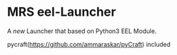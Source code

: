 # **MRS eel-Launcher**
A *new* Launcher that based on Python3 EEL Module.

pycraft(https://github.com/ammaraskar/pyCraft) included
